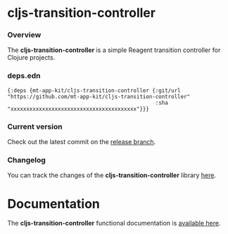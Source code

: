 
# cljs-transition-controller

### Overview

The <strong>cljs-transition-controller</strong> is a simple Reagent transition controller for Clojure projects.

### deps.edn

```
{:deps {mt-app-kit/cljs-transition-controller {:git/url "https://github.com/mt-app-kit/cljs-transition-controller"
                                               :sha     "xxxxxxxxxxxxxxxxxxxxxxxxxxxxxxxxxxxxxxxx"}}}
```

### Current version

Check out the latest commit on the [release branch](https://github.com/mt-app-kit/cljs-transition-controller/tree/release).

### Changelog

You can track the changes of the <strong>cljs-transition-controller</strong> library [here](CHANGES.md).

# Documentation

The <strong>cljs-transition-controller</strong> functional documentation is [available here](https://mt-app-kit.github.io/cljs-transition-controller).
